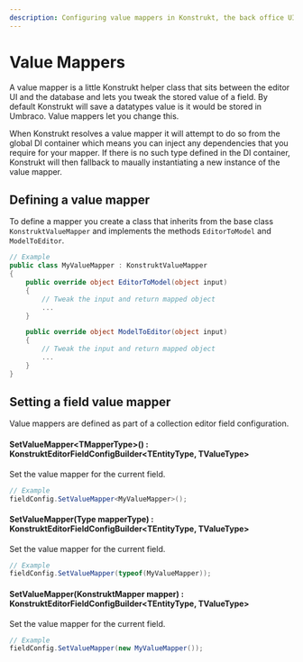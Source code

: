 ```yaml
---
description: Configuring value mappers in Konstrukt, the back office UI builder for Umbraco.
---
```


# Value Mappers

A value mapper is a little Konstrukt helper class that sits between the editor UI and the database and lets you tweak the stored value of a field. By default Konstrukt will save a datatypes value is it would be stored in Umbraco. Value mappers let you change this. 

When Konstrukt resolves a value mapper it will attempt to do so from the global DI container which means you can inject any dependencies that you require for your mapper. If there is no such type defined in the DI container, Konstrukt will then fallback to maually instantiating a new instance of the value mapper.

## Defining a value mapper

To define a mapper you create a class that inherits from the base class `KonstruktValueMapper` and implements the methods `EditorToModel` and `ModelToEditor`.

````csharp
// Example
public class MyValueMapper : KonstruktValueMapper
{
    public override object EditorToModel(object input)
    {
        // Tweak the input and return mapped object
        ...
    }

    public override object ModelToEditor(object input)
    {
        // Tweak the input and return mapped object
        ...
    }    
}
````

## Setting a field value mapper

Value mappers are defined as part of a collection editor field configuration.

#### **SetValueMapper&lt;TMapperType&gt;() : KonstruktEditorFieldConfigBuilder&lt;TEntityType, TValueType&gt;**

Set the value mapper for the current field.

````csharp
// Example
fieldConfig.SetValueMapper<MyValueMapper>();
````

#### **SetValueMapper(Type mapperType) : KonstruktEditorFieldConfigBuilder&lt;TEntityType, TValueType&gt;**

Set the value mapper for the current field. 

````csharp
// Example
fieldConfig.SetValueMapper(typeof(MyValueMapper));
````

#### **SetValueMapper(KonstruktMapper mapper) : KonstruktEditorFieldConfigBuilder&lt;TEntityType, TValueType&gt;**

Set the value mapper for the current field.

````csharp
// Example
fieldConfig.SetValueMapper(new MyValueMapper());
````
